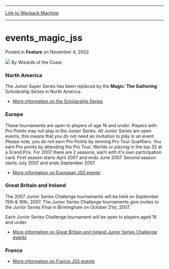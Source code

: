 
---
[Link to Wayback Machine](https://web.archive.org/web/20211025014758/https://magic.wizards.com/en/articles/archive/feature/eventsmagicjss-2002-11-04)

[_metadata_:author]:- "Wizards of the Coast"
[_metadata_:description]:- "North AmericaThe Junior Super Series has been replaced by the Magic: The Gathering Scholarship Series in North America.More information on the Scholarship SeriesEurope These tournaments are open to players of age 16 and under. Players with Pro Points may not play in the Junior Series. All Junior Series are open events, this means that you do not need an invitation to play in"
[_metadata_:generator]:- "Drupal 7 (http://drupal.org)"
[_metadata_:node]:- "731926"
[_metadata_:publish_date]:- "2002-11-04"
[_metadata_:source]:- "div-main-content"
[_metadata_:title]:- "events_magic_jss"
[_metadata_:wayback_capture_timestamp]:- "2021-10-25 01:47:58"
[_metadata_:wayback_raw_url]:- "https://web.archive.org/web/20211025014758id_/https://magic.wizards.com/en/articles/archive/feature/eventsmagicjss-2002-11-04"
[_metadata_:wayback_url]:- "https://magic.wizards.com/en/articles/archive/feature/eventsmagicjss-2002-11-04"
---


events\_magic\_jss
==================



 Posted in **Feature**
 on November 4, 2002 






![](https://media.magic.wizards.com/styles/auth_small/public/images/person/wizards_author.jpg)
By Wizards of the Coast











### North America

The Junior Super Series has been replaced by the **Magic: The Gathering** Scholarship Series in North America.

- [More information on the Scholarship Series](http://archive.wizards.com/Magic/Magazine/Article.aspx?x=mtgcom/events/mss)
### Europe

 These tournaments are open to players of age 16 and under. Players with Pro Points may not play in the Junior Series. All Junior Series are open events, this means that you do not need an invitation to play in an event. Please note, you do not earn Pro Points by winning Pro Tour Qualifiers. You earn Pro points by attending the Pro Tour, Worlds or placing in the top 32 at a Grand Prix. For 2007 there are 2 seasons, each with it's own participation card. First season starts April 2007 and ends June 2007. Second season starts July 2007 and ends September 2007

- [More information on European JSS events](/en/node/731636)
### Great Britain and Ireland

The 2007 Junior Series Challenge tournaments will be held on September 15th & 16th, 2007. The Junior Series Challenge tournaments give invites to the Junior Series Final in Birmingham on October 21st, 2007.

Each Junior Series Challenge tournament will be open to players aged 16 and under.

- [More information on Great Britain and Ireland Junior Series Challenge events](http://archive.wizards.com/Magic/Magazine/Article.aspx?x=events/jss/uk)
### France

- [More information on France JSS events](http://archive.wizards.com/Magic/Magazine/Article.aspx?x=events/magic/jssfr)






